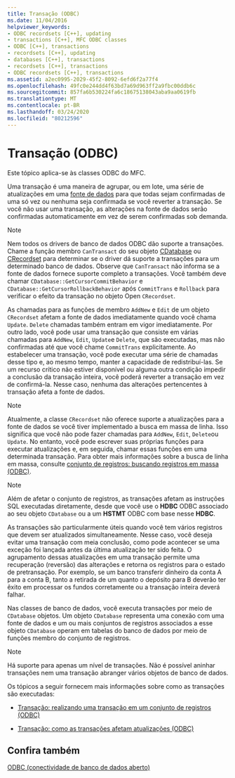 ```yaml
---
title: Transação (ODBC)
ms.date: 11/04/2016
helpviewer_keywords:
- ODBC recordsets [C++], updating
- transactions [C++], MFC ODBC classes
- ODBC [C++], transactions
- recordsets [C++], updating
- databases [C++], transactions
- recordsets [C++], transactions
- ODBC recordsets [C++], transactions
ms.assetid: a2ec0995-2029-45f2-8092-6efd6f2a77f4
ms.openlocfilehash: 49fc0e244dd4f63bd7a69d963ff2a9fbc00ddb6c
ms.sourcegitcommit: 857fa6b530224fa6c18675138043aba9aa0619fb
ms.translationtype: MT
ms.contentlocale: pt-BR
ms.lasthandoff: 03/24/2020
ms.locfileid: "80212596"
---
```

# <a name="transaction-odbc"></a>Transação (ODBC)

Este tópico aplica-se às classes ODBC do MFC.

Uma transação é uma maneira de agrupar, ou em lote, uma série de atualizações em uma [fonte de dados](../../data/odbc/data-source-odbc.md) para que todas sejam confirmadas de uma só vez ou nenhuma seja confirmada se você reverter a transação. Se você não usar uma transação, as alterações na fonte de dados serão confirmadas automaticamente em vez de serem confirmadas sob demanda.

> [!NOTE]
>  Nem todos os drivers de banco de dados ODBC dão suporte a transações. Chame a função membro `CanTransact` do seu objeto [CDatabase](../../mfc/reference/cdatabase-class.md) ou [CRecordset](../../mfc/reference/crecordset-class.md) para determinar se o driver dá suporte a transações para um determinado banco de dados. Observe que `CanTransact` não informa se a fonte de dados fornece suporte completo a transações. Você também deve chamar `CDatabase::GetCursorCommitBehavior` e `CDatabase::GetCursorRollbackBehavior` após `CommitTrans` e `Rollback` para verificar o efeito da transação no objeto Open `CRecordset`.

As chamadas para as funções de membro `AddNew` e `Edit` de um objeto `CRecordset` afetam a fonte de dados imediatamente quando você chama `Update`. `Delete` chamadas também entram em vigor imediatamente. Por outro lado, você pode usar uma transação que consiste em várias chamadas para `AddNew`, `Edit`, `Update`e `Delete`, que são executadas, mas não confirmadas até que você chame `CommitTrans` explicitamente. Ao estabelecer uma transação, você pode executar uma série de chamadas desse tipo e, ao mesmo tempo, manter a capacidade de redistribuí-las. Se um recurso crítico não estiver disponível ou alguma outra condição impedir a conclusão da transação inteira, você poderá reverter a transação em vez de confirmá-la. Nesse caso, nenhuma das alterações pertencentes à transação afeta a fonte de dados.

> [!NOTE]
>  Atualmente, a classe `CRecordset` não oferece suporte a atualizações para a fonte de dados se você tiver implementado a busca em massa de linha. Isso significa que você não pode fazer chamadas para `AddNew`, `Edit`, `Delete`ou `Update`. No entanto, você pode escrever suas próprias funções para executar atualizações e, em seguida, chamar essas funções em uma determinada transação. Para obter mais informações sobre a busca de linha em massa, consulte [conjunto de registros: buscando registros em massa (ODBC)](../../data/odbc/recordset-fetching-records-in-bulk-odbc.md).

> [!NOTE]
>  Além de afetar o conjunto de registros, as transações afetam as instruções SQL executadas diretamente, desde que você use o **HDBC** ODBC associado ao seu objeto `CDatabase` ou a um **HSTMT** ODBC com base nesse **HDBC**.

As transações são particularmente úteis quando você tem vários registros que devem ser atualizados simultaneamente. Nesse caso, você deseja evitar uma transação com meia conclusão, como pode acontecer se uma exceção foi lançada antes da última atualização ter sido feita. O agrupamento dessas atualizações em uma transação permite uma recuperação (reversão) das alterações e retorna os registros para o estado de pretransação. Por exemplo, se um banco transferir dinheiro da conta A para a conta B, tanto a retirada de um quanto o depósito para B deverão ter êxito em processar os fundos corretamente ou a transação inteira deverá falhar.

Nas classes de banco de dados, você executa transações por meio de `CDatabase` objetos. Um objeto `CDatabase` representa uma conexão com uma fonte de dados e um ou mais conjuntos de registros associados a esse objeto `CDatabase` operam em tabelas do banco de dados por meio de funções membro do conjunto de registros.

> [!NOTE]
>  Há suporte para apenas um nível de transações. Não é possível aninhar transações nem uma transação abranger vários objetos de banco de dados.

Os tópicos a seguir fornecem mais informações sobre como as transações são executadas:

- [Transação: realizando uma transação em um conjunto de registros (ODBC)](../../data/odbc/transaction-performing-a-transaction-in-a-recordset-odbc.md)

- [Transação: como as transações afetam atualizações (ODBC)](../../data/odbc/transaction-how-transactions-affect-updates-odbc.md)

## <a name="see-also"></a>Confira também

[ODBC (conectividade de banco de dados aberto)](../../data/odbc/open-database-connectivity-odbc.md)
